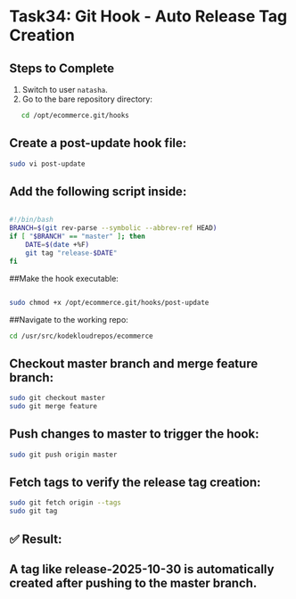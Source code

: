 # Task34: Git Hook - Auto Release Tag Creation



## Steps to Complete

1. Switch to user `natasha`.
2. Go to the bare repository directory:
```bash
   cd /opt/ecommerce.git/hooks
```
## Create a post-update hook file:

```bash
sudo vi post-update
```
## Add the following script inside:

```bash

#!/bin/bash
BRANCH=$(git rev-parse --symbolic --abbrev-ref HEAD)
if [ "$BRANCH" == "master" ]; then
    DATE=$(date +%F)
    git tag "release-$DATE"
fi
```
##Make the hook executable:

```bash

sudo chmod +x /opt/ecommerce.git/hooks/post-update
```
##Navigate to the working repo:
```bash
cd /usr/src/kodekloudrepos/ecommerce
```
## Checkout master branch and merge feature branch:

```bash
sudo git checkout master
sudo git merge feature
```
## Push changes to master to trigger the hook:

``` bash
sudo git push origin master
```
## Fetch tags to verify the release tag creation:
```bash
sudo git fetch origin --tags
sudo git tag
```

## ✅ Result:
## A tag like release-2025-10-30 is automatically created after pushing to the master branch.


